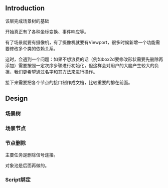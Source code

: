 ## Introduction

该层完成场景树的基础

开始真正有了各种坐标变换、事件响应等。

有了场景就要有摄像机，有了摄像机就要有Viewport，很多时候新增一个功能需要修改多个类的依赖关系。

这时，会遇到一个问题：如果不想浪费的话（例如box2d要修改形状需要先删除再添加）需要按照一定次序步骤进行初始化，但这样会对用户的大脑产生较大的负担，我们更希望通过名字和其方法来进行操作。

接下来需要把各个节点的接口制作成文档，比较重要的排在前面。

## Design

### 场景树

### 场景节点

### 节点删除

主要任务是删除信号连接。

对象池是后面再做的。

### Script绑定

